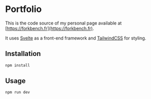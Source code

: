 # Portfolio

This is the code source of my personal page available at [https://forkbench.fr](https://forkbench.fr).

It uses [Svelte](https://svelte.dev) as a front-end framework and [TailwindCSS](https://tailwindcss.com) for styling.

## Installation

```bash
npm install
```

## Usage

```bash
npm run dev
```